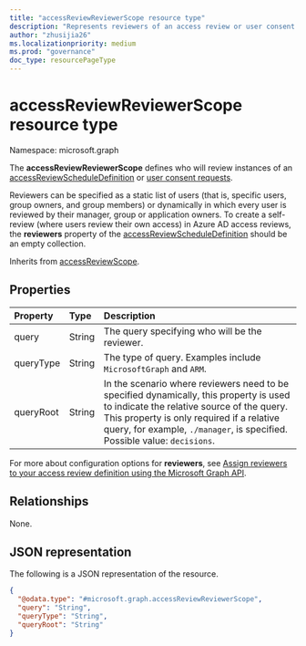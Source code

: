 ```yaml
---
title: "accessReviewReviewerScope resource type"
description: "Represents reviewers of an access review or user consent requests."
author: "zhusijia26"
ms.localizationpriority: medium
ms.prod: "governance"
doc_type: resourcePageType
---
```


# accessReviewReviewerScope resource type

Namespace: microsoft.graph

The **accessReviewReviewerScope** defines who will review instances of an [accessReviewScheduleDefinition](accessreviewscheduledefinition.md) or [user consent requests](consentrequests-overview.md). 

Reviewers can be specified as a static list of users (that is, specific users, group owners, and group members) or dynamically in which every user is reviewed by their manager, group or application owners. To create a self-review (where users review their own access) in Azure AD access reviews, the **reviewers** property of the [accessReviewScheduleDefinition](accessreviewscheduledefinition.md) should be an empty collection.

Inherits from [accessReviewScope](../resources/accessreviewscope.md).

## Properties
| Property | Type | Description |
| :-------------------------| :---------- | :---------- |
| query | String | The query specifying who will be the reviewer.|
| queryType | String | The type of query. Examples include `MicrosoftGraph` and `ARM`. |
| queryRoot | String | In the scenario where reviewers need to be specified dynamically, this property is used to indicate the relative source of the query. This property is only required if a relative query, for example, `./manager`, is specified. Possible value: `decisions`. |

For more about configuration options for **reviewers**, see [Assign reviewers to your access review definition using the Microsoft Graph API](/graph/accessreviews-reviewers-concept).


## Relationships
None.

## JSON representation
The following is a JSON representation of the resource.
<!-- {
  "blockType": "resource",
  "@odata.type": "microsoft.graph.accessReviewReviewerScope"
}
-->
``` json
{
  "@odata.type": "#microsoft.graph.accessReviewReviewerScope",
  "query": "String",
  "queryType": "String",
  "queryRoot": "String"
}
```
